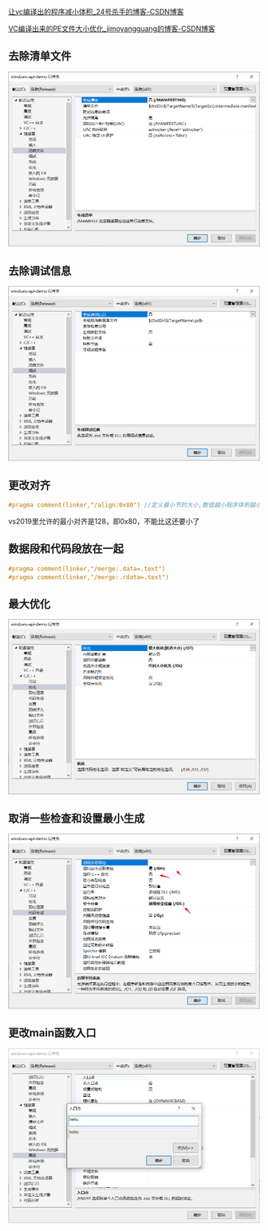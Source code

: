 [让vc编译出的程序减小体积_24号杀手的博客-CSDN博客](https://blog.csdn.net/hpp24/article/details/53418163)

[VC编译出来的PE文件大小优化_jimoyangguang的博客-CSDN博客](https://blog.csdn.net/jimoyangguang/article/details/6319533)

## 去除清单文件

![image-20220724202629510](img/减少PE文件大小.assets/image-20220724202629510.png)

## 去除调试信息

![image-20220724202921989](img/减少PE文件大小.assets/image-20220724202921989.png)

## 更改对齐

```c
#pragma comment(linker,"/align:0x80") //定义最小节的大小,数值越小程序体积越小 ^_^
```

vs2019里允许的最小对齐是128，即0x80，不能比这还要小了

## 数据段和代码段放在一起

```c
#pragma comment(linker,"/merge:.data=.text") 
#pragma comment(linker,"/merge:.rdata=.text")
```



## 最大优化

![image-20220724204736523](img/减少PE文件大小.assets/image-20220724204736523.png)

## 取消一些检查和设置最小生成

![image-20220724204534969](img/减少PE文件大小.assets/image-20220724204534969.png)

## 更改main函数入口

![image-20220724205423653](img/减少PE文件大小.assets/image-20220724205423653.png)